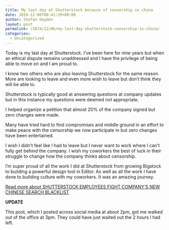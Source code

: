 ```yaml
---
title: My last day at Shutterstock because of censorship in china
date: 2019-12-06T08:41:29+00:00
author: Stefan Hayden
layout: post
permalink: /2019/12/06/my-last-day-shutterstock-censorship-in-china/
categories:
  - Uncategorized
---
```

Today is my last day at Shutterstock. I’ve been here for nine years but when an ethical dispute remains unaddressed and I have the privilege of being able to move on and I am proud to.

I know two others who are also leaving Shutterstock for the same reason. More are looking to leave and even more wish to leave but don’t think they will be able to.

Shutterstock is typically good at answering questions at company updates but in this instance my questions were deemed not appropriate.

I helped organize a petition that almost 20% of the company signed but zero changes were made.

Many have tried hard to find compromises and middle ground in an effort to make peace with the censorship we now participate in but zero changes have been entertained.

I wish I didn’t feel like I had to leave but I never want to work where I can’t fully get behind the company. I wish my coworkers the best of luck in their struggle to change how the company thinks about censorship.

I’m super proud of all the work I did at Shutterstock from growing Bigstock to building a powerful design tool in Editor. As well as all the work I have done to building culture with my coworkers. It was an amazing journey.

[Read more about SHUTTERSTOCK EMPLOYEES FIGHT COMPANY’S NEW CHINESE SEARCH BLACKLIST](https://theintercept.com/2019/11/06/shutterstock-china-censorship-tech/)

<b>UPDATE</b>

This post, which I posted across social media at about 2pm, got me walked out of the office at 3pm. They could have just waited out the 2 hours I had left.  
